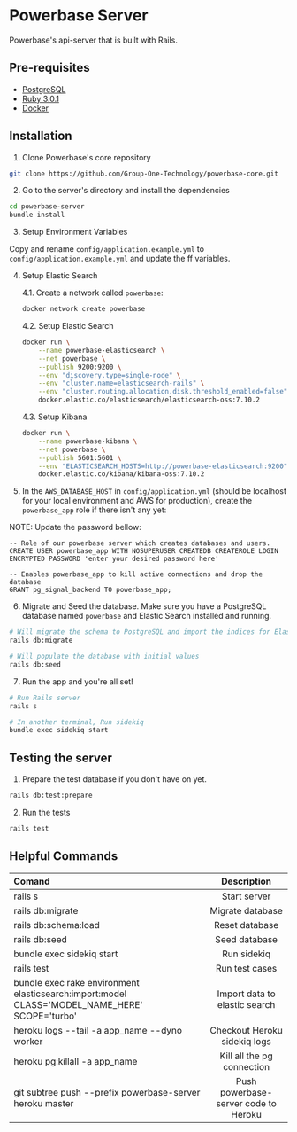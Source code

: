 # Powerbase Server

Powerbase's api-server that is built with Rails.

## Pre-requisites

- [PostgreSQL](https://www.postgresql.org/)
- [Ruby 3.0.1](https://www.ruby-lang.org/en/)
- [Docker](https://www.docker.com/)

## Installation

1. Clone Powerbase's core repository

```bash
git clone https://github.com/Group-One-Technology/powerbase-core.git
```

2. Go to the server's directory and install the dependencies

```bash
cd powerbase-server
bundle install
```

3. Setup Environment Variables

Copy and rename `config/application.example.yml` to `config/application.example.yml` and update the ff variables.

4. Setup Elastic Search

    4.1. Create a network called `powerbase`:

    ```bash
    docker network create powerbase
    ```

    4.2. Setup Elastic Search

    ```bash
    docker run \
        --name powerbase-elasticsearch \
        --net powerbase \
        --publish 9200:9200 \
        --env "discovery.type=single-node" \
        --env "cluster.name=elasticsearch-rails" \
        --env "cluster.routing.allocation.disk.threshold_enabled=false" \
        docker.elastic.co/elasticsearch/elasticsearch-oss:7.10.2
    ```

    4.3. Setup Kibana

    ```bash
    docker run \
        --name powerbase-kibana \
        --net powerbase \
        --publish 5601:5601 \
        --env "ELASTICSEARCH_HOSTS=http://powerbase-elasticsearch:9200" \
        docker.elastic.co/kibana/kibana-oss:7.10.2
    ```

5. In the `AWS_DATABASE_HOST` in `config/application.yml` (should be localhost for your local environment and AWS for production), create the `powerbase_app` role if there isn't any yet:

NOTE: Update the password bellow:

```
-- Role of our powerbase server which creates databases and users.
CREATE USER powerbase_app WITH NOSUPERUSER CREATEDB CREATEROLE LOGIN ENCRYPTED PASSWORD 'enter your desired password here'

-- Enables powerbase_app to kill active connections and drop the database
GRANT pg_signal_backend TO powerbase_app;
```

6. Migrate and Seed the database. Make sure you have a PostgreSQL database named `powerbase` and Elastic Search installed and running.

```bash
# Will migrate the schema to PostgreSQL and import the indices for Elastic Search
rails db:migrate

# Will populate the database with initial values
rails db:seed
```

7. Run the app and you're all set!

```bash
# Run Rails server
rails s

# In another terminal, Run sidekiq
bundle exec sidekiq start
```

## Testing the server

1. Prepare the test database if you don't have on yet.

```bash
rails db:test:prepare
```

2. Run the tests

```bash
rails test
```

## Helpful Commands

| Comand                     |     Description    |
| :------------------------- | :----------------: |
| rails s                    | Start server       |
| rails db:migrate           | Migrate database   |
| rails db:schema:load       | Reset database     |
| rails db:seed              | Seed database      |
| bundle exec sidekiq start  | Run sidekiq        |
| rails test                 | Run test cases     |
| bundle exec rake environment elasticsearch:import:model CLASS='MODEL_NAME_HERE' SCOPE='turbo' | Import data to elastic search |
| heroku logs --tail -a app_name --dyno worker | Checkout Heroku sidekiq logs |
| heroku pg:killall -a app_name | Kill all the pg connection |
| git subtree push --prefix powerbase-server heroku master | Push powerbase-server code to Heroku |
